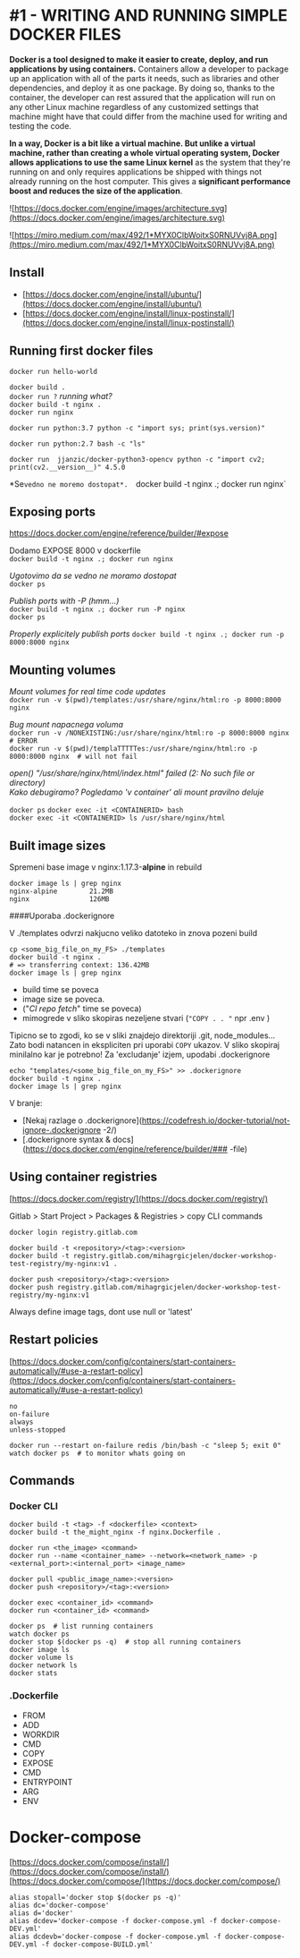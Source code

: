 # #1 - WRITING AND RUNNING SIMPLE DOCKER FILES

**Docker is a tool designed to make it easier to create, deploy, and run applications by using containers.** Containers allow a developer to package up an application with all of the parts it needs, such as libraries and other dependencies, and deploy it as one package. By doing so, thanks to the container, the developer can rest assured that the application will run on any other Linux machine regardless of any customized settings that machine might have that could differ from the machine used for writing and testing the code.
 
**In a way, Docker is a bit like a virtual machine. But unlike a virtual machine, rather than creating a whole virtual operating system, Docker allows applications to use the same Linux kernel** as the system that they're running on and only requires applications be shipped with things not already running on the host computer. This gives a **significant performance boost and reduces the size of the application**.

![https://docs.docker.com/engine/images/architecture.svg](https://docs.docker.com/engine/images/architecture.svg)


![https://miro.medium.com/max/492/1*MYX0ClbWoitxS0RNUVvj8A.png](https://miro.medium.com/max/492/1*MYX0ClbWoitxS0RNUVvj8A.png)


## Install

* [https://docs.docker.com/engine/install/ubuntu/](https://docs.docker.com/engine/install/ubuntu/)
* [https://docs.docker.com/engine/install/linux-postinstall/](https://docs.docker.com/engine/install/linux-postinstall/)

## Running first docker files

`docker run hello-world`
	
`docker build .`  
`docker run ?`  *running what?*  
`docker build -t nginx .  `  
`docker run nginx`  

`docker run python:3.7 python -c "import sys; print(sys.version)"`

`docker run python:2.7 bash -c "ls"`  

`docker run  jjanzic/docker-python3-opencv python -c "import cv2; print(cv2.__version__)"
4.5.0`

 *Se` vedno ne moremo dostopat*.  
`docker build -t nginx .; docker run nginx`


## Exposing ports
https://docs.docker.com/engine/reference/builder/#expose  

Dodamo EXPOSE 8000 v dockerfile  
`docker build -t nginx .; docker run nginx`

*Ugotovimo da se vedno ne moramo dostopat*  
`docker ps`

*Publish ports with -P (hmm...)*  
`docker build -t nginx .; docker run -P nginx`  
`docker ps`  

*Properly explicitely publish ports*
`docker build -t nginx .; docker run -p 8000:8000 nginx` 

## Mounting volumes
*Mount volumes for real time code updates*  
`docker run -v $(pwd)/templates:/usr/share/nginx/html:ro -p 8000:8000 nginx` 

*Bug mount napacnega voluma*  
`docker run -v /NONEXISTING:/usr/share/nginx/html:ro -p 8000:8000 nginx # ERROR`  
`docker run -v $(pwd)/templaTTTTTes:/usr/share/nginx/html:ro -p 8000:8000 nginx  # will not fail`


*open() "/usr/share/nginx/html/index.html" failed (2: No such file or directory)  
Kako debugiramo? Pogledamo 'v container' ali mount pravilno deluje*  

`docker ps`	
`docker exec -it <CONTAINERID> bash`	
`docker exec -it <CONTAINERID> ls /usr/share/nginx/html`
	
## Built image sizes
Spremeni base image v nginx:1.17.3-**alpine** in rebuild

```
docker image ls | grep nginx
nginx-alpine		21.2MB   
nginx				126MB
```

####Uporaba .dockerignore 

V ./templates odvrzi nakjucno veliko datoteko in znova pozeni build

```
cp <some_big_file_on_my_FS> ./templates
docker build -t nginx .  
# => transferring context: 136.42MB
docker image ls | grep nginx
```
	
* build time se poveca
* image size se poveca.
* ("*CI repo fetch*" time se poveca)
* mimogrede v sliko skopiras nezeljene stvari (`"COPY . . "` npr .env )

Tipicno se to zgodi, ko se v sliki znajdejo direktoriji .git, node_modules...  
Zato bodi natancen in ekspliciten pri uporabi `COPY` ukazov. V sliko skopiraj minilalno kar je potrebno!
Za 'excludanje' izjem, upodabi .dockerignore

```
echo "templates/<some_big_file_on_my_FS>" >> .dockerignore
docker build -t nginx .  
docker image ls | grep nginx
```
V branje:

* [Nekaj razlage o .dockerignore](https://codefresh.io/docker-tutorial/not-ignore-.dockerignore -2/)
* [.dockerignore  syntax & docs](https://docs.docker.com/engine/reference/builder/### -file)

## Using container registries
[https://docs.docker.com/registry/](https://docs.docker.com/registry/)

Gitlab > Start Project > Packages & Registries > copy CLI commands

```
docker login registry.gitlab.com

docker build -t <repository>/<tag>:<version>
docker build -t registry.gitlab.com/mihagrgicjelen/docker-workshop-test-registry/my-nginx:v1 .

docker push <repository>/<tag>:<version>
docker push registry.gitlab.com/mihagrgicjelen/docker-workshop-test-registry/my-nginx:v1
```
Always define image tags, dont use null or 'latest'


## Restart policies

[https://docs.docker.com/config/containers/start-containers-automatically/#use-a-restart-policy](https://docs.docker.com/config/containers/start-containers-automatically/#use-a-restart-policy)

```
no
on-failure
always
unless-stopped
```

```
docker run --restart on-failure redis /bin/bash -c "sleep 5; exit 0"
watch docker ps  # to monitor whats going on
```

## Commands

### Docker CLI
```
docker build -t <tag> -f <dockerfile> <context>
docker build -t the_might_nginx -f nginx.Dockerfile .

docker run <the_image> <command>
docker run --name <container_name> --network=<network_name> -p <external_port>:<internal_port> <image_name>

docker pull <public_image_name>:<version>
docker push <repository>/<tag>:<version>

docker exec <container_id> <command>
docker run <container_id> <command>

docker ps  # list running containers
watch docker ps
docker stop $(docker ps -q)  # stop all running containers
docker image ls
docker volume ls
docker network ls
docker stats
```


### .Dockerfile

- FROM
- ADD
- WORKDIR
- CMD
- COPY
- EXPOSE
- CMD
- ENTRYPOINT
- ARG
- ENV


# Docker-compose
[https://docs.docker.com/compose/install/](https://docs.docker.com/compose/install/)  
[https://docs.docker.com/compose/](https://docs.docker.com/compose/)

```
alias stopall='docker stop $(docker ps -q)'  
alias dc='docker-compose'  
alias d='docker'  
alias dcdev='docker-compose -f docker-compose.yml -f docker-compose-DEV.yml'  
alias dcdevb='docker-compose -f docker-compose.yml -f docker-compose-DEV.yml -f docker-compose-BUILD.yml'  
```